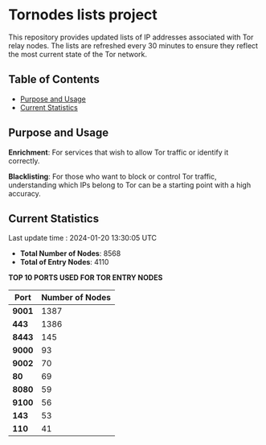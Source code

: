 # Tornodes lists project

This repository provides updated lists of IP addresses associated with Tor relay nodes. The lists are refreshed every 30 minutes to ensure they reflect the most current state of the Tor network.

## Table of Contents

- [Purpose and Usage](#purpose-and-usage)
- [Current Statistics](#current-statistics)


## Purpose and Usage

**Enrichment**: For services that wish to allow Tor traffic or identify it correctly.

**Blacklisting**: For those who want to block or control Tor traffic, understanding which IPs belong to Tor can be a starting point with a high accuracy.

## Current Statistics

Last update time : 2024-01-20 13:30:05 UTC

- **Total Number of Nodes**: 8568
- **Total of Entry Nodes**: 4110

**TOP 10 PORTS USED FOR TOR ENTRY NODES**

| **Port** | **Number of Nodes** |
|------|-----------------|
| **9001**   | 1387  |
| **443**   | 1386  |
| **8443**   | 145  |
| **9000**   | 93  |
| **9002**   | 70  |
| **80**   | 69  |
| **8080**   | 59  |
| **9100**   | 56  |
| **143**   | 53  |
| **110**   | 41  |

